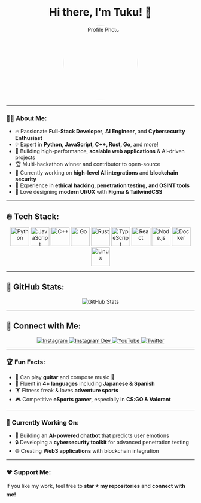 <h1 align="center">Hi there, I'm Tuku! 🚀</h1>

<p align="center">
  <img src="https://raw.githubusercontent.com/mrshadowexe/exe/main/myphoto.jpg" width="200" style="border-radius: 50%" alt="Profile Photo">
</p>

---

### 👨‍💻 About Me:
- 🔥 Passionate **Full-Stack Developer**, **AI Engineer**, and **Cybersecurity Enthusiast**  
- 💡 Expert in **Python, JavaScript, C++, Rust, Go**, and more!  
- 🎯 Building high-performance, **scalable web applications** & AI-driven projects  
- 🏆 Multi-hackathon winner and contributor to open-source  
- 📡 Currently working on **high-level AI integrations** and **blockchain security**  
- 🚀 Experience in **ethical hacking, penetration testing, and OSINT tools**  
- 🎨 Love designing **modern UI/UX** with **Figma & TailwindCSS**  

---

## 🔥 **Tech Stack:**  

<p align="center">
  <img src="https://cdn.jsdelivr.net/gh/devicons/devicon/icons/python/python-original.svg" width="50" alt="Python">
  <img src="https://cdn.jsdelivr.net/gh/devicons/devicon/icons/javascript/javascript-original.svg" width="50" alt="JavaScript">
  <img src="https://cdn.jsdelivr.net/gh/devicons/devicon/icons/cplusplus/cplusplus-original.svg" width="50" alt="C++">
  <img src="https://cdn.jsdelivr.net/gh/devicons/devicon/icons/go/go-original.svg" width="50" alt="Go">
  <img src="https://cdn.jsdelivr.net/gh/devicons/devicon/icons/rust/rust-plain.svg" width="50" alt="Rust">
  <img src="https://cdn.jsdelivr.net/gh/devicons/devicon/icons/typescript/typescript-original.svg" width="50" alt="TypeScript">
  <img src="https://cdn.jsdelivr.net/gh/devicons/devicon/icons/react/react-original.svg" width="50" alt="React">
  <img src="https://cdn.jsdelivr.net/gh/devicons/devicon/icons/nodejs/nodejs-original.svg" width="50" alt="Node.js">
  <img src="https://cdn.jsdelivr.net/gh/devicons/devicon/icons/docker/docker-original.svg" width="50" alt="Docker">
  <img src="https://cdn.jsdelivr.net/gh/devicons/devicon/icons/linux/linux-original.svg" width="50" alt="Linux">
</p>

---

## 🌟 **GitHub Stats:**  

<p align="center">
  <img src="https://github-readme-stats.vercel.app/api?username=mrshadowexe&show_icons=true&theme=tokyonight" alt="GitHub Stats">
</p>

---

## 📢 **Connect with Me:**  

<p align="center">
  <a href="https://instagram.com/tuku.exe" target="_blank">
    <img src="https://img.shields.io/badge/Instagram-%23E4405F.svg?style=for-the-badge&logo=instagram&logoColor=white" alt="Instagram">
  </a>
  <a href="https://instagram.com/dev.tuku" target="_blank">
    <img src="https://img.shields.io/badge/Instagram-%23E4405F.svg?style=for-the-badge&logo=instagram&logoColor=white" alt="Instagram Dev">
  </a>
  <a href="https://youtube.com/@tukuexe" target="_blank">
    <img src="https://img.shields.io/badge/YouTube-%23FF0000.svg?style=for-the-badge&logo=youtube&logoColor=white" alt="YouTube">
  </a>
  <a href="https://x.com/tukuexe" target="_blank">
    <img src="https://img.shields.io/badge/Twitter-%231DA1F2.svg?style=for-the-badge&logo=twitter&logoColor=white" alt="Twitter">
  </a>
</p>

---

### 🏆 **Fun Facts:**  
- 🎸 Can play **guitar** and compose music 🎵  
- 🧠 Fluent in **4+ languages** including **Japanese & Spanish**  
- 🏋️ Fitness freak & loves **adventure sports**  
- 🎮 Competitive **eSports gamer**, especially in **CS:GO & Valorant**  

---

### 🎯 **Currently Working On:**  
- 🚀 Building an **AI-powered chatbot** that predicts user emotions  
- 🔒 Developing a **cybersecurity toolkit** for advanced penetration testing  
- 🌐 Creating **Web3 applications** with blockchain integration  

---

### ❤️ **Support Me:**  
If you like my work, feel free to **star ⭐ my repositories** and **connect with me!**
